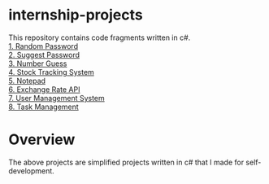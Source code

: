 # internship-projects
This repository contains code fragments written in c#.  
[1. Random Password](https://github.com/zeynepdincel/internship-projects/tree/main/Random_Password)  
[2. Suggest Password](https://github.com/zeynepdincel/internship-projects/tree/main/SuggestPassword)  
[3. Number Guess](https://github.com/zeynepdincel/internship-projects/tree/main/Number%20Guess)  
[4. Stock Tracking System](https://github.com/zeynepdincel/internship-projects/tree/main/Stock%20Tracking%20System)  
[5. Notepad](https://github.com/zeynepdincel/internship-projects/tree/main/Notepad)  
[6. Exchange Rate API](https://github.com/zeynepdincel/internship-projects/tree/main/Exchange%20Rate%20API)  
[7. User Management System](https://github.com/zeynepdincel/internship-projects/tree/main/user%20management%20system)  
[8. Task Management ](https://github.com/zeynepdincel/internship-projects/tree/main/Task%20Management)  

# Overview  
The above projects are simplified projects written in c# that I made for self-development.  





